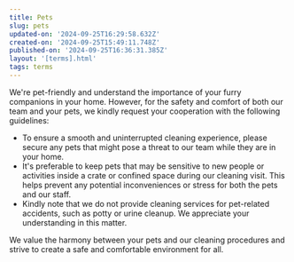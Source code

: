 ```yaml
---
title: Pets
slug: pets
updated-on: '2024-09-25T16:29:58.632Z'
created-on: '2024-09-25T15:49:11.748Z'
published-on: '2024-09-25T16:36:31.385Z'
layout: '[terms].html'
tags: terms
---
```


We're pet-friendly and understand the importance of your furry companions in your home. However, for the safety and comfort of both our team and your pets, we kindly request your cooperation with the following guidelines:

*   To ensure a smooth and uninterrupted cleaning experience, please secure any pets that might pose a threat to our team while they are in your home.
*   It's preferable to keep pets that may be sensitive to new people or activities inside a crate or confined space during our cleaning visit. This helps prevent any potential inconveniences or stress for both the pets and our staff.
*   Kindly note that we do not provide cleaning services for pet-related accidents, such as potty or urine cleanup. We appreciate your understanding in this matter.

We value the harmony between your pets and our cleaning procedures and strive to create a safe and comfortable environment for all.

‍
